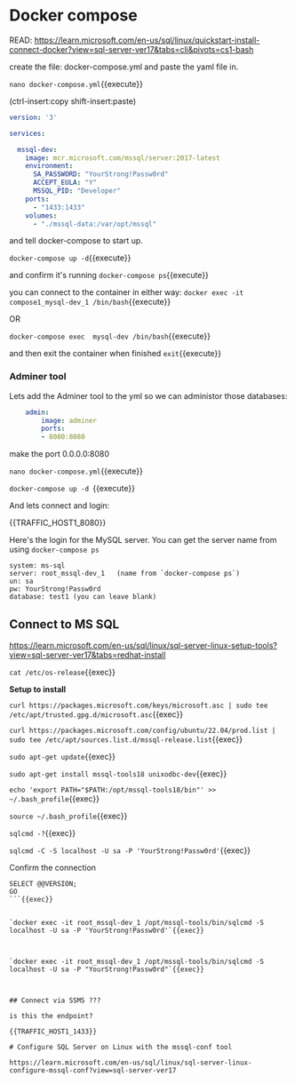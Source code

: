# Docker compose


READ: https://learn.microsoft.com/en-us/sql/linux/quickstart-install-connect-docker?view=sql-server-ver17&tabs=cli&pivots=cs1-bash

create the file: docker-compose.yml  and paste the yaml file in.

`nano docker-compose.yml`{{execute}}

(ctrl-insert:copy shift-insert:paste)



```yaml
version: '3'

services:

  mssql-dev:
    image: mcr.microsoft.com/mssql/server:2017-latest
    environment:
      SA_PASSWORD: "YourStrong!Passw0rd"
      ACCEPT_EULA: "Y"
      MSSQL_PID: "Developer"
    ports:
      - "1433:1433"
    volumes:
      - "./mssql-data:/var/opt/mssql"
```


and tell docker-compose to start up.

`docker-compose up -d`{{execute}}

and confirm it's running
`docker-compose ps`{{execute}}


you can connect to the container in either way:
`docker exec -it compose1_mysql-dev_1 /bin/bash`{{execute}}

OR

`docker-compose exec  mysql-dev /bin/bash`{{execute}}

and then exit the container when finished
`exit`{{execute}}

### Adminer tool

Lets add the Adminer tool to the yml so we can administor those databases:

``` yaml
    admin:
        image: adminer
        ports:
        - 8080:8080
```

make the port 0.0.0.0:8080

`nano docker-compose.yml`{{execute}}

`docker-compose up -d `{{execute}}

And lets connect and login:


{{TRAFFIC_HOST1_8080}}

Here's the login for the MySQL server. You can get the server name from using `docker-compose ps`

```
system: ms-sql
server: root_mssql-dev_1   (name from `docker-compose ps`)
un: sa
pw: YourStrong!Passw0rd
database: test1 (you can leave blank)
```




## Connect to MS SQL

https://learn.microsoft.com/en-us/sql/linux/sql-server-linux-setup-tools?view=sql-server-ver17&tabs=redhat-install

`cat /etc/os-release`{{exec}}


**Setup to install**

`curl https://packages.microsoft.com/keys/microsoft.asc | sudo tee /etc/apt/trusted.gpg.d/microsoft.asc`{{exec}}

`curl https://packages.microsoft.com/config/ubuntu/22.04/prod.list | sudo tee /etc/apt/sources.list.d/mssql-release.list`{{exec}}

`sudo apt-get update`{{exec}}

`sudo apt-get install mssql-tools18 unixodbc-dev`{{exec}}

`echo 'export PATH="$PATH:/opt/mssql-tools18/bin"' >> ~/.bash_profile`{{exec}}

`source ~/.bash_profile`{{exec}}

`sqlcmd -?`{{exec}}

`sqlcmd -C -S localhost -U sa -P 'YourStrong!Passw0rd'`{{exec}}

Confirm the connection

```
SELECT @@VERSION;
GO
```{{exec}}


`docker exec -it root_mssql-dev_1 /opt/mssql-tools/bin/sqlcmd -S localhost -U sa -P 'YourStrong!Passw0rd'`{{exec}}



`docker exec -it root_mssql-dev_1 /opt/mssql-tools/bin/sqlcmd -S localhost -U sa -P "YourStrong!Passw0rd"`{{exec}}



## Connect via SSMS ???

is this the endpoint?

{{TRAFFIC_HOST1_1433}}

# Configure SQL Server on Linux with the mssql-conf tool

https://learn.microsoft.com/en-us/sql/linux/sql-server-linux-configure-mssql-conf?view=sql-server-ver17
